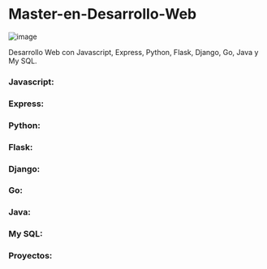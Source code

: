 # Master-en-Desarrollo-Web

![image](https://user-images.githubusercontent.com/78452543/217988665-25517878-8227-4418-976d-690241248c3f.png)

Desarrollo Web con Javascript, Express, Python, Flask, Django, Go, Java y My SQL.

### Javascript:
### Express:
### Python:
### Flask:
### Django:
### Go:
### Java:
### My SQL:
### Proyectos:
